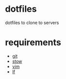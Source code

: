 # dotfiles
dotfiles to clone to servers

# requirements
- [git](https://git-scm.com/)
- [stow](https://www.gnu.org/software/stow/manual/stow.html)
- [vim](https://www.vim.org/)
- [lf](https://github.com/gokcehan/lf)
